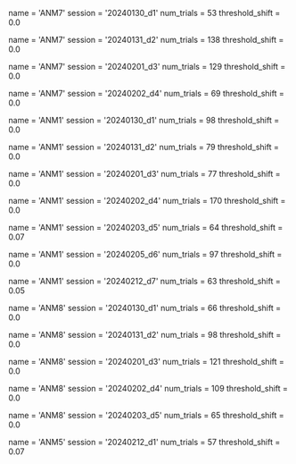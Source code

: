 name = 'ANM7'
session = '20240130_d1'
num_trials = 53
threshold_shift = 0.0

name = 'ANM7'
session = '20240131_d2'
num_trials = 138
threshold_shift = 0.0

name = 'ANM7'
session = '20240201_d3'
num_trials = 129
threshold_shift = 0.0

name = 'ANM7'
session = '20240202_d4'
num_trials = 69
threshold_shift = 0.0


name = 'ANM1'
session = '20240130_d1'
num_trials = 98
threshold_shift = 0.0

name = 'ANM1'
session = '20240131_d2'
num_trials = 79
threshold_shift = 0.0

name = 'ANM1'
session = '20240201_d3'
num_trials = 77
threshold_shift = 0.0

name = 'ANM1'
session = '20240202_d4'
num_trials = 170
threshold_shift = 0.0

name = 'ANM1'
session = '20240203_d5'
num_trials = 64
threshold_shift = 0.07

name = 'ANM1'
session = '20240205_d6'
num_trials = 97
threshold_shift = 0.0

name = 'ANM1'
session = '20240212_d7'
num_trials = 63
threshold_shift = 0.05



name = 'ANM8'
session = '20240130_d1'
num_trials = 66
threshold_shift = 0.0

name = 'ANM8'
session = '20240131_d2'
num_trials = 98
threshold_shift = 0.0

name = 'ANM8'
session = '20240201_d3'
num_trials = 121
threshold_shift = 0.0

name = 'ANM8'
session = '20240202_d4'
num_trials = 109
threshold_shift = 0.0

name = 'ANM8'
session = '20240203_d5'
num_trials = 65
threshold_shift = 0.0


name = 'ANM5'
session = '20240212_d1'
num_trials = 57
threshold_shift = 0.07